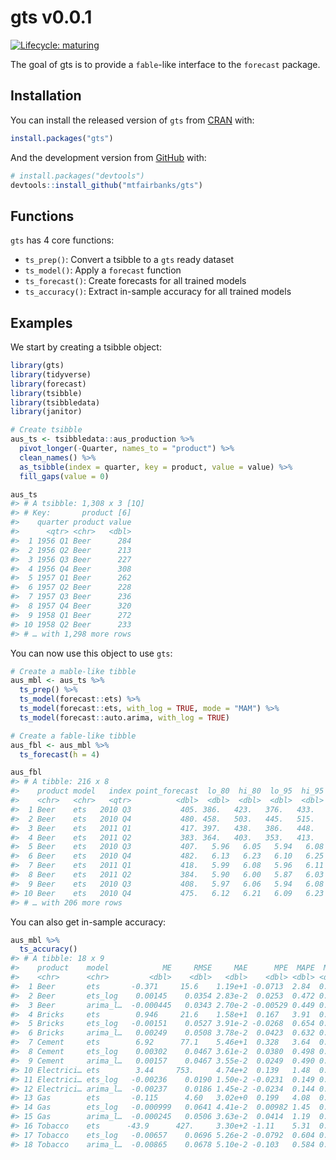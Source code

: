 
<!-- README.md is generated from README.Rmd. Please edit that file -->

# gts v0.0.1

<!-- badges: start -->

[![Lifecycle:
maturing](https://img.shields.io/badge/lifecycle-maturing-blue.svg)](https://www.tidyverse.org/lifecycle/#maturing)
<!-- badges: end -->

The goal of gts is to provide a `fable`-like interface to the `forecast`
package.

## Installation

You can install the released version of `gts` from
[CRAN](https://CRAN.R-project.org) with:

``` r
install.packages("gts")
```

And the development version from [GitHub](https://github.com/) with:

``` r
# install.packages("devtools")
devtools::install_github("mtfairbanks/gts")
```

## Functions

`gts` has 4 core functions:

  - `ts_prep()`: Convert a tsibble to a `gts` ready dataset
  - `ts_model()`: Apply a `forecast` function
  - `ts_forecast()`: Create forecasts for all trained models
  - `ts_accuracy()`: Extract in-sample accuracy for all trained models

## Examples

We start by creating a tsibble object:

``` r
library(gts)
library(tidyverse)
library(forecast)
library(tsibble)
library(tsibbledata)
library(janitor)

# Create tsibble
aus_ts <- tsibbledata::aus_production %>%
  pivot_longer(-Quarter, names_to = "product") %>%
  clean_names() %>%
  as_tsibble(index = quarter, key = product, value = value) %>%
  fill_gaps(value = 0)

aus_ts
#> # A tsibble: 1,308 x 3 [1Q]
#> # Key:       product [6]
#>    quarter product value
#>      <qtr> <chr>   <dbl>
#>  1 1956 Q1 Beer      284
#>  2 1956 Q2 Beer      213
#>  3 1956 Q3 Beer      227
#>  4 1956 Q4 Beer      308
#>  5 1957 Q1 Beer      262
#>  6 1957 Q2 Beer      228
#>  7 1957 Q3 Beer      236
#>  8 1957 Q4 Beer      320
#>  9 1958 Q1 Beer      272
#> 10 1958 Q2 Beer      233
#> # … with 1,298 more rows
```

You can now use this object to use `gts`:

``` r
# Create a mable-like tibble
aus_mbl <- aus_ts %>%
  ts_prep() %>%
  ts_model(forecast::ets) %>%
  ts_model(forecast::ets, with_log = TRUE, mode = "MAM") %>%
  ts_model(forecast::auto.arima, with_log = TRUE)

# Create a fable-like tibble
aus_fbl <- aus_mbl %>%
  ts_forecast(h = 4)

aus_fbl
#> # A tibble: 216 x 8
#>    product model   index point_forecast  lo_80  hi_80  lo_95  hi_95
#>    <chr>   <chr>   <qtr>          <dbl>  <dbl>  <dbl>  <dbl>  <dbl>
#>  1 Beer    ets   2010 Q3           405. 386.   423.   376.   433.  
#>  2 Beer    ets   2010 Q4           480. 458.   503.   445.   515.  
#>  3 Beer    ets   2011 Q1           417. 397.   438.   386.   448.  
#>  4 Beer    ets   2011 Q2           383. 364.   403.   353.   413.  
#>  5 Beer    ets   2010 Q3           407.   5.96   6.05   5.94   6.08
#>  6 Beer    ets   2010 Q4           482.   6.13   6.23   6.10   6.25
#>  7 Beer    ets   2011 Q1           418.   5.99   6.08   5.96   6.11
#>  8 Beer    ets   2011 Q2           384.   5.90   6.00   5.87   6.03
#>  9 Beer    ets   2010 Q3           408.   5.97   6.06   5.94   6.08
#> 10 Beer    ets   2010 Q4           475.   6.12   6.21   6.09   6.23
#> # … with 206 more rows
```

You can also get in-sample accuracy:

``` r
aus_mbl %>%
  ts_accuracy()
#> # A tibble: 18 x 9
#>    product    model            ME     RMSE     MAE      MPE  MAPE  MASE     ACF1
#>    <chr>      <chr>         <dbl>    <dbl>   <dbl>    <dbl> <dbl> <dbl>    <dbl>
#>  1 Beer       ets       -0.371     15.6    1.19e+1 -0.0713  2.84  0.765 -0.178  
#>  2 Beer       ets_log    0.00145    0.0354 2.83e-2  0.0253  0.472 0.760 -0.158  
#>  3 Beer       arima_l…  -0.000445   0.0343 2.70e-2 -0.00529 0.449 0.724  0.0195 
#>  4 Bricks     ets        0.946     21.6    1.58e+1  0.167   3.91  0.446  0.151  
#>  5 Bricks     ets_log   -0.00151    0.0527 3.91e-2 -0.0268  0.654 0.449  0.114  
#>  6 Bricks     arima_l…   0.00249    0.0508 3.78e-2  0.0423  0.632 0.434  0.0804 
#>  7 Cement     ets        6.92      77.1    5.46e+1  0.328   3.64  0.535 -0.0205 
#>  8 Cement     ets_log    0.00302    0.0467 3.61e-2  0.0380  0.498 0.515  0.0110 
#>  9 Cement     arima_l…   0.00157    0.0467 3.55e-2  0.0249  0.490 0.506  0.00533
#> 10 Electrici… ets        3.44     753.     4.74e+2  0.139   1.48  0.420 -0.0145 
#> 11 Electrici… ets_log   -0.00236    0.0190 1.50e-2 -0.0231  0.149 0.298  0.0453 
#> 12 Electrici… arima_l…  -0.00237    0.0186 1.45e-2 -0.0234  0.144 0.287 -0.0419 
#> 13 Gas        ets       -0.115      4.60   3.02e+0  0.199   4.08  0.542 -0.0131 
#> 14 Gas        ets_log   -0.000999   0.0641 4.41e-2  0.00982 1.45  0.551  0.214  
#> 15 Gas        arima_l…  -0.000245   0.0506 3.63e-2  0.0414  1.19  0.454  0.0114 
#> 16 Tobacco    ets      -43.9      427.     3.30e+2 -1.11    5.31  0.848  0.127  
#> 17 Tobacco    ets_log   -0.00657    0.0696 5.26e-2 -0.0792  0.604 0.856  0.106  
#> 18 Tobacco    arima_l…  -0.00865    0.0678 5.10e-2 -0.103   0.584 0.830 -0.0206
```
